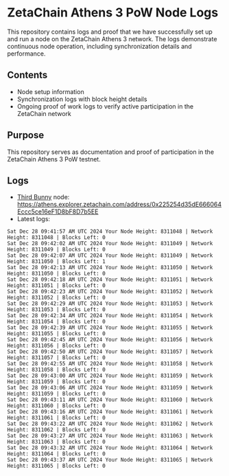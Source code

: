 # ZetaChain Athens 3 PoW Node Logs
This repository contains logs and proof that we have successfully set up and run a node on the ZetaChain Athens 3 network. The logs demonstrate continuous node operation, including synchronization details and performance.

## Contents
- Node setup information
- Synchronization logs with block height details
- Ongoing proof of work logs to verify active participation in the ZetaChain network

## Purpose
This repository serves as documentation and proof of participation in the ZetaChain Athens 3 PoW testnet.

## Logs

- [Third Bunny](https://thirdbunny.xyz/) node: https://athens.explorer.zetachain.com/address/0x225254d35dE666064Eccc5ce16eF1D8bF8D7b5EE
- Latest logs:
```
Sat Dec 28 09:41:57 AM UTC 2024 Your Node Height: 8311048 | Network Height: 8311048 | Blocks Left: 0
Sat Dec 28 09:42:02 AM UTC 2024 Your Node Height: 8311049 | Network Height: 8311049 | Blocks Left: 0
Sat Dec 28 09:42:07 AM UTC 2024 Your Node Height: 8311049 | Network Height: 8311050 | Blocks Left: 1
Sat Dec 28 09:42:13 AM UTC 2024 Your Node Height: 8311050 | Network Height: 8311050 | Blocks Left: 0
Sat Dec 28 09:42:18 AM UTC 2024 Your Node Height: 8311051 | Network Height: 8311051 | Blocks Left: 0
Sat Dec 28 09:42:23 AM UTC 2024 Your Node Height: 8311052 | Network Height: 8311052 | Blocks Left: 0
Sat Dec 28 09:42:29 AM UTC 2024 Your Node Height: 8311053 | Network Height: 8311053 | Blocks Left: 0
Sat Dec 28 09:42:34 AM UTC 2024 Your Node Height: 8311054 | Network Height: 8311054 | Blocks Left: 0
Sat Dec 28 09:42:39 AM UTC 2024 Your Node Height: 8311055 | Network Height: 8311055 | Blocks Left: 0
Sat Dec 28 09:42:45 AM UTC 2024 Your Node Height: 8311056 | Network Height: 8311056 | Blocks Left: 0
Sat Dec 28 09:42:50 AM UTC 2024 Your Node Height: 8311057 | Network Height: 8311057 | Blocks Left: 0
Sat Dec 28 09:42:55 AM UTC 2024 Your Node Height: 8311058 | Network Height: 8311058 | Blocks Left: 0
Sat Dec 28 09:43:00 AM UTC 2024 Your Node Height: 8311059 | Network Height: 8311059 | Blocks Left: 0
Sat Dec 28 09:43:06 AM UTC 2024 Your Node Height: 8311059 | Network Height: 8311059 | Blocks Left: 0
Sat Dec 28 09:43:11 AM UTC 2024 Your Node Height: 8311060 | Network Height: 8311060 | Blocks Left: 0
Sat Dec 28 09:43:16 AM UTC 2024 Your Node Height: 8311061 | Network Height: 8311061 | Blocks Left: 0
Sat Dec 28 09:43:22 AM UTC 2024 Your Node Height: 8311062 | Network Height: 8311062 | Blocks Left: 0
Sat Dec 28 09:43:27 AM UTC 2024 Your Node Height: 8311063 | Network Height: 8311063 | Blocks Left: 0
Sat Dec 28 09:43:32 AM UTC 2024 Your Node Height: 8311064 | Network Height: 8311064 | Blocks Left: 0
Sat Dec 28 09:43:37 AM UTC 2024 Your Node Height: 8311065 | Network Height: 8311065 | Blocks Left: 0
```
